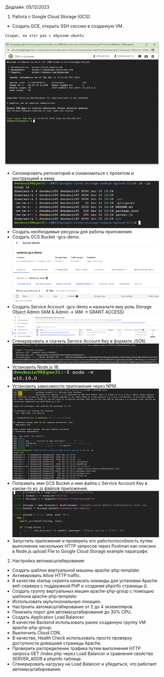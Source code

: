 Дедлайн: 05/12/2023

1. Работа с Google Cloud Storage (GCS):

- Создать GCE, открыть SSH сессию в созданную VM.

```
Создал, на этот раз с образом ubuntu
```

![](/HW31/screen/VM_ubuntu.PNG)

- Cклонировать репозиторий и ознакомиться с проектом и инструкцией к нему.
  ![](/HW31/screen/git_repo.PNG)
- Создать необходимые ресурсы для работы приложения:
- Создать GCS Bucket <LASTNAME>-gcs-demo.
  ![](/HW31/screen/bucket.PNG)
- Создать Service Account <LASTNAME>-gcs-demo и назначьте ему роль Storage Object Admin (IAM & Admin -> IAM -> GRANT ACCESS)
  ![](/HW31/screen/service_acount.PNG)
- Сгенерировать и скачать Service Account Key в формате JSON.
  ![](/HW31/screen/keyjson.PNG)
- Установить Node.js 18.
  ![](/HW31/screen/nodejs.PNG)
- Установить зависимости приложения через NPM.
  ![](/HW31/screen/installpackage.PNG)
- Поправить имя GCS Bucket и имя файла с Service Account Key в каком-то из .js файлов приложения.
  ![](/HW31/screen/updatefilejs.PNG)
- Запустить приложение и проверить его работоспособность путем выполнение нескольких HTTP запросов через Postman как описано в Node.js upload File to Google Cloud Storage example параграфе.

2. Настройка автомасштабирования:

- Создать шаблон виртуальной машины apache-php-template:
- Активировать Allow HTTP traffic.
- В качестве startup скрипта написать команды для установки Apache веб-сервера с поддержкой PHP и создания phpinfo страницы (<?php phpinfo(); ?>).
- Создать группу виртуальных машин apache-php-group с помощью шаблона apache-php-template:
- Использовать мультизональную локацию.
- Настроить автомасштабирование от 2 до 4 экземпляров.
- Понизить порог для автомасштабирования до 30% CPU.
- Создать Application Load Balancer:
- В качестве Backend использовать ранее созданную группу VM apache-php-group:
- Выключить Cloud CDN.
- В качестве, Health Check использовать просто проверку доступности домашней страницы Apache.
- Проверить распределение трафика путем выполнения HTTP запроса GET /index.php через Load Balancer и сравнения свойства SERVER_ADDR в phpinfo таблице.
- Сгенерировать нагрузку на Load Balancer и убедиться, что работает автомасштабирование.
